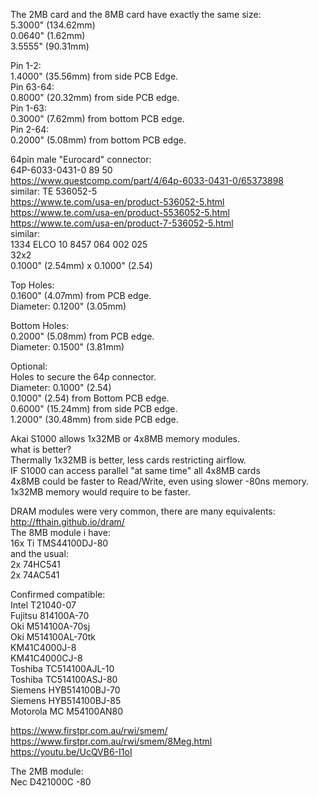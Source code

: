The 2MB card and the 8MB card have exactly the same size: </br>
5.3000" (134.62mm) </br>
0.0640" (1.62mm) </br>
3.5555" (90.31mm) </br>

Pin 1-2: </br>
1.4000" (35.56mm) from side PCB Edge. </br>
Pin 63-64: </br>
0.8000" (20.32mm) from side PCB edge. </br>
Pin 1-63: </br>
0.3000" (7.62mm) from bottom PCB edge. </br>
Pin 2-64: </br>
0.2000" (5.08mm) from bottom PCB edge. </br>

64pin male "Eurocard" connector: </br>
64P-6033-0431-0 89 50 </br>
https://www.questcomp.com/part/4/64p-6033-0431-0/65373898 </br>
similar: TE 536052-5 </br>
https://www.te.com/usa-en/product-536052-5.html </br>
https://www.te.com/usa-en/product-5536052-5.html </br>
https://www.te.com/usa-en/product-7-536052-5.html </br>
similar: </br>
1334 ELCO 10 8457 064 002 025 </br>
32x2 </br>
0.1000" (2.54mm) x 0.1000" (2.54) </br>

Top Holes: </br>
0.1600" (4.07mm) from PCB edge. </br>
Diameter: 0.1200" (3.05mm) </br>

Bottom Holes: </br>
0.2000" (5.08mm) from PCB edge. </br>
Diameter: 0.1500" (3.81mm) </br>

Optional: </br>
Holes to secure the 64p connector.  </br>
Diameter: 0.1000" (2.54) </br>
0.1000" (2.54) from Bottom PCB edge. </br>
0.6000" (15.24mm) from side PCB edge. </br>
1.2000" (30.48mm) from side PCB edge. </br>

Akai S1000 allows 1x32MB or 4x8MB memory modules.</br>
what is better? </br>
Thermally 1x32MB is better, less cards restricting airflow. </br>
IF S1000 can access parallel "at same time" all 4x8MB cards </br>
4x8MB could be faster to Read/Write, even using slower -80ns memory. </br>
1x32MB memory would require to be faster. </br>

DRAM modules were very common, there are many equivalents: </br>
http://fthain.github.io/dram/ </br>
The 8MB module i have: </br>
16x Ti TMS44100DJ-80 </br>
and the usual: </br>
2x 74HC541 </br>
2x 74AC541 </br>

Confirmed compatible: </br>
Intel T21040-07 </br>
Fujitsu 814100A-70 </br>
Oki M514100A-70sj </br>
Oki M514100AL-70tk </br>
KM41C4000J-8 </br>
KM41C4000CJ-8 </br>
Toshiba TC514100AJL-10 </br>
Toshiba TC514100ASJ-80 </br>
Siemens HYB514100BJ-70 </br>
Siemens HYB514100BJ-85 </br>
Motorola MC M54100AN80</br>

https://www.firstpr.com.au/rwi/smem/ </br>
https://www.firstpr.com.au/rwi/smem/8Meg.html </br>
https://youtu.be/UcQVB6-I1oI </br>

The 2MB module: </br>
Nec D421000C -80 </br>
